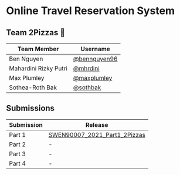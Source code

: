 # Online Travel Reservation System

## Team 2Pizzas 🍕
| Team Member | Username |
| - | - |
| Ben Nguyen | [@bennguyen96](https://github.com/bennguyen96) |
| Mahardini Rizky Putri | [@mhrdini](https://github.com/mhrdini) |
| Max Plumley | [@maxplumley](https://github.com/maxplumley) |
| Sothea-Roth Bak | [@sothbak](https://github.com/sothbak) |

## Submissions
| Submission | Release |
| - | - |
| Part 1 | [SWEN90007_2021_Part1_2Pizzas](https://github.com/SWEN900072021/2Pizzas/releases/tag/SWEN90007_2021_Part1_2Pizzas) |
| Part 2 | - |
| Part 3 | - |
| Part 4 | - |

